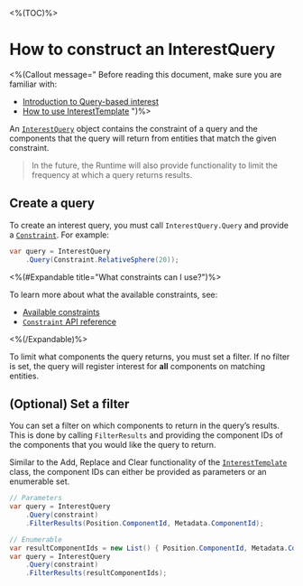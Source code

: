 <%(TOC)%>

# How to construct an InterestQuery

<%(Callout message="
Before reading this document, make sure you are familiar with:

  * [Introduction to Query-based interest]({{urlRoot}}/modules/qbi-helper/intro-to-qbi)
  * [How to use InterestTemplate]({{urlRoot}}/modules/qbi-helper/interest-template)
")%>

An [`InterestQuery`]({{urlRoot}}/api/query-based-interest/interest-query) object contains the constraint of a query and the components that the query will return from entities that match the given constraint.

> In the future, the Runtime will also provide functionality to limit the frequency at which a query returns results.

## Create a query

To create an interest query, you must call `InterestQuery.Query` and provide a [`Constraint`]({{urlRoot}}/api/query-based-interest/constraint). For example:

```csharp
var query = InterestQuery
    .Query(Constraint.RelativeSphere(20));
```

<%(#Expandable title="What constraints can I use?")%>

To learn more about what the available constraints, see:

* [Available constraints]({{urlRoot}}/modules/qbi-helper/intro-to-qbi#constraints)
* [`Constraint` API reference]({{urlRoot}}/api/query-based-interest/constraint)

<%(/Expandable)%>

To limit what components the query returns, you must set a filter. If no filter is set, the query will register interest for **all** components on matching entities.

## (Optional) Set a filter

You can set a filter on which components to return in the query’s results. This is done by calling `FilterResults` and providing the component IDs of the components that you would like the query to return.

Similar to the Add, Replace and Clear functionality of the [`InterestTemplate`]({{urlRoot}}/api/query-based-interest/interest-template) class, the component IDs can either be provided as parameters or an enumerable set.

```csharp
// Parameters
var query = InterestQuery
    .Query(constraint)
    .FilterResults(Position.ComponentId, Metadata.ComponentId);

// Enumerable
var resultComponentIds = new List() { Position.ComponentId, Metadata.ComponentId };
var query = InterestQuery
    .Query(constraint)
    .FilterResults(resultComponentIds);
```
